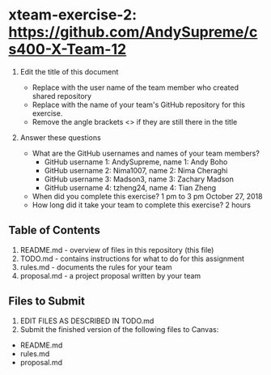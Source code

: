 # xteam-exercise-2: https://github.com/AndySupreme/cs400-X-Team-12

1. Edit the title of this document
   * Replace <UserName> with the user name of the team member who created shared repository
   * Replace <GitHubRepositoryName> with the name of your team's GitHub repository for this exercise.
   * Remove the angle brackets <> if they are still there in the title

2. Answer these questions
   * What are the GitHub usernames and names of your team members?
       * GitHub username 1: AndySupreme,   name 1: Andy Boho
       * GitHub username 2: Nima1007,      name 2: Nima Cheraghi
       * GitHub username 3: Madson3,       name 3: Zachary Madson
       * GitHub username 4: tzheng24,      name 4: Tian Zheng
   * When did you complete this exercise? 1 pm to 3 pm October 27, 2018
   * How long did it take your team to complete this exercise? 2 hours

## Table of Contents

1. README.md - overview of files in this repository (this file)
2. TODO.md - contains instructions for what to do for this assignment
3. rules.md - documents the rules for your team
4. proposal.md - a project proposal written by your team

## Files to Submit

1. EDIT FILES AS DESCRIBED IN TODO.md
2. Submit the finished version of the following files to Canvas:

* README.md
* rules.md
* proposal.md
